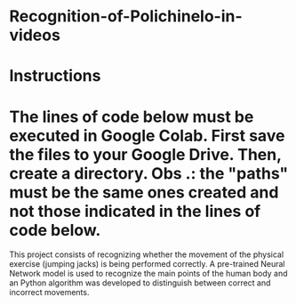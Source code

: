 # Recognition-of-Polichinelo-in-videos

# Instructions
# The lines of code below must be executed in Google Colab. First save the files to your Google Drive. Then, create a directory. Obs .: the "paths" must be the same ones created and not those indicated in the lines of code below.

This project consists of recognizing whether the movement of the physical exercise (jumping jacks) is being performed correctly. A pre-trained Neural Network model is used to recognize the main points of the human body and an Python algorithm was developed to distinguish between correct and incorrect movements.
